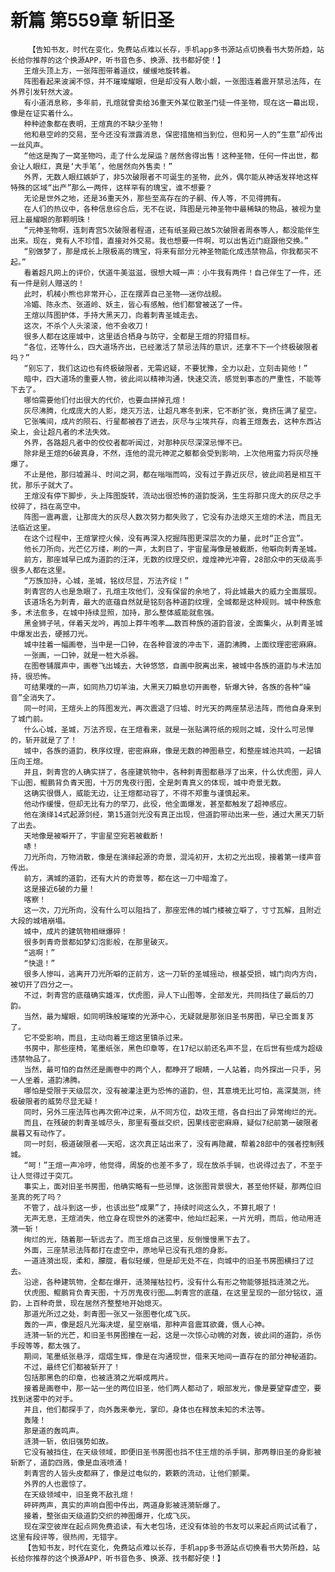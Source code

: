 # 新篇 第559章 斩旧圣
        【告知书友，时代在变化，免费站点难以长存，手机app多书源站点切换看书大势所趋，站长给你推荐的这个换源APP，听书音色多、换源、找书都好使！】
       王煊头顶上方，一张阵图带着道纹，缓缓地旋转着。
       阵图看起来波澜不惊，并不璀璨耀眼，但是却没有人敢小觑，一张图连着震开禁忌法阵，在外界引发轩然大波。
       有小道消息称，多年前，孔煊就曾卖给36重天外某位散圣门徒一件圣物，现在这一幕出现，像是在证实着什么。
       种种迹象都在表明，王煊真的不缺少圣物！
       他和悬空岭的交易，至今还没有泄露消息，保密措施相当到位，但和另一人的“生意”却传出一丝风声。
       “他这是掏了一窝圣物吗，走了什么龙屎运？居然舍得出售！这种圣物，任何一件出世，都会让人眼红，真是‘大手笔’，他居然向外售卖！”
       外界，无数人眼红嫉妒了，非5次破限者不可诞生的圣物，此外，偶尔能从神话发祥地这样特殊的区域“出产”那么一两件，这样罕有的瑰宝，谁不想要？
       无论是世外之地，还是36重天外，那些至高存在的子嗣、传人等，不见得拥有。
       在人们的热议中，各种信息综合后，无不在说，阵图是元神圣物中最稀缺的物品，被视为皇冠上最耀眼的那颗明珠！
       “元神圣物啊，连刺青宫5次破限者程道，还有纸圣殿已故5次破限者周泰等人，都没能伴生出来。现在，竟有人不珍惜，直接对外交易。我也想要一件啊，可以出售近门庭跟他交换。”
       “别做梦了，那是成长上限极高的瑰宝，将来有部分元神圣物能化成违禁物品，你我都买不起。”
       看着超凡网上的评价，伏道牛美滋滋，很想大喊一声：小牛我有两件！自己伴生了一件，还有一件是别人赠送的！
       此时，机械小熊也非常开心，正在摆弄自己圣物——迷你战舰。
       冷媚、陈永杰、张道岭、妖主，皆心有感触，他们都曾被送了一件。
       王煊以阵图护体，手持大黑天刀，向着刺青圣城走去。
       这次，不杀个人头滚滚，他不会收刀！
       很多人都在这座城中，这里适合栖身与防守，全都是王煊的狩猎目标。
       “各位，还等什么，四大道场齐出，已经激活了禁忌法阵的意识，还拿不下一个终极破限者吗？”
       “别忘了，我们这边也有终极破限者，无需迟疑，不要犹豫，全力以赴，立刻击毙他！”
       暗中，四大道场的重要人物，彼此间以精神沟通，快速交流，感觉到事态的严重性，不能等下去了。
       哪怕需要他们付出很大的代价，也要血拼掉孔煊！
       灰尽沸腾，化成庞大的人影，熄灭万法，让超凡寒冬到来，它不断扩张，竟挤压满了星空。
       它张嘴间，成片的陨石、行星都被吞了进去，灰尽与尘埃共存，向着王煊轰去，这种东西沾染上，会让超凡者的术法失效。
       外界，各路超凡者中的佼佼者都听闻过，对那种灰尽深深忌惮不已。
       除非是王煊的6破真身，不然，连他的混元神泥之躯都会受到影响，上次他用蛮力将灰尽捶爆了。
       不止是他，那归墟漏斗、时间之洞，都在嗡嗡而鸣，没有过于靠近灰尽，彼此间若是相互干扰，那乐子就大了。
       王煊没有停下脚步，头上阵图旋转，流动出很恐怖的道韵旋涡，生生将那只庞大的灰尽之手绞碎了，挡在高空中。
       阵图一震再震，让那庞大的灰尽人数次努力都失败了，它没有办法熄灭王煊的术法，而且无法临近这里。
       在这个过程中，王煊掌控火候，没有再深入挖掘阵图更深层次的力量，此时“正合宜”。
       他长刀所向，光芒亿万缕，刷的一声，太刺目了，宇宙星海像是被截断，他噼向刺青圣城。
       前方，那座城早已成为道韵的汪洋，无数的纹理交织，煌煌神光冲霄，28部众中的天级高手很多人都在这里。
       “万族加持，心城，圣城，铭纹尽显，万法齐绽！”
       刺青宫的人也是急眼了，孔煊主攻他们，没有保留的余地了，将此城最大的威力全面展现。
       该道场名为刺青，最大的底蕴自然就是铭刻各种道韵纹理，全城都是这种规则。城中种族愈多，术法愈多，在城中持续显照，加持，那么整体威能就愈强。
       黑金狮子吼，伴着天龙吟，再加上莽牛咆孝……数百种族的道韵音波，全面集火，从刺青圣城中爆发出去，硬撼刀光。
       城中挂着一幅画卷，当中是一口钟，在各种音波的冲击下，道韵沸腾，上面纹理密密麻麻。
       一张画，一口钟，就是一桩大杀器。
       在图卷铺展声中，画卷飞出城去，大钟悠悠，自画中脱离出来，被城中各族的道韵与术法加持，很恐怖。
       可结果噗的一声，如同热刀切羊油，大黑天刀瞬息切开画卷，斩爆大钟，各族的各种“噪音”全消失了。
       同一时间，王煊头上的阵图发光，再次震退了归墟、时光天的两座禁忌法阵，而他自身来到了城门前。
       什么心城，圣城，万法齐现，在王煊看来，就是一张贴满符纸的规则之城，没什么可忌惮的，斩开就是了了！
       城中，各族的道韵，秩序纹理，密密麻麻，像是无数的神图悬空，和整座城池共鸣，一起镇压向王煊。
       并且，刺青宫的人确实拼了，各座建筑物中，各种刺青图都悬浮了出来，什么伏虎图，异人下山图，鲲鹏背负青天图，十万厉鬼夜行图，全是刺青真义的体现，城中奇景无数。
       这确实很慑人，威能无边，让王煊都动容了，不得不郑重与谨慎起来。
       他动作缓慢，但却无比有力的举刀，此役，他全面爆发，甚至都触发了超神感应。
       他在演绎14式起源剑经，第15道剑光没有真正出现，但道韵带动出来一些，通过大黑天刀斩了出去。
       天地像是被噼开了，宇宙星空宛若被截断！
       哧！
       刀光所向，万物消散，像是在演绎起源的奇景，混沌初开，太初之光出现，接着第一缕声音传出。
       前方，满城的道韵，还有大片的奇景等，都在这一刀中暗澹了。
       这是接近6破的力量！
       喀察！
       这一次，刀光所向，没有什么可以阻挡了，那座宏伟的城门楼被立噼了，寸寸瓦解，且附近大段的城墙崩塌。
       城中，成片的建筑物相继爆碎！
       很多刺青奇景都如梦幻泡影般，在那里破灭。
       “逃啊！”
       “快退！”
       很多人惨叫，逃离开刀光所噼的正前方，这一刀斩的圣城摇动，根基受损，城门向内方向，被切开了四分之一。
       不过，刺青宫的底蕴确实雄浑，伏虎图，异人下山图等，全部发光，共同挡住了最后的刀韵。
       当然，最为耀眼，如同明珠般璀璨的光源中心，无疑就是那张旧圣书房图，早已全面复苏了。
       它不受影响，而且，主动向着王煊这里镇杀过来。
       书房中，那些座椅，笔墨纸张，黑色印章等，在17纪以前还名声不显，在后世有些成为超级违禁物品了。
       当然，最可怕的自然还是画卷中的两个人，都睁开了眼睛，一人站着，向外探出一只手，另一人坐着，道韵沸腾。
       哪怕是受限于天级层次，没有被灌注更为恐怖的道韵，但，其意境无比可怕，高深莫测，终极破限者的威势尽显无疑！
       同时，另外三座法阵也再次俯冲过来，从不同方位，勐攻王煊，各自扫出了异常绚烂的光。
       而且，在残破的刺青圣城尽头，那里有蚕丝交织，因果线密密麻麻，疑似7纪前第一破限者晨暮又有动作了。
       同一时刻，极道破限者——天昭，这次真正站出来了，没有再隐藏，帮着28部中的强者控制残城。
       “呵！”王煊一声冷哼，他觉得，周旋的也差不多了，现在放杀手锏，也说得过去了，不至于让人觉得过于突兀。
       事实上，面对旧圣书房图，他确实略有一些忌惮，这张图背景很大，甚至他怀疑，那两位旧圣真的死了吗？
       不管了，战斗到这一步，也该出些“成果”了，持续时间这么久，不算扎眼了！
       无声无息，王煊消失，他立身在现世外的迷雾中，他灿烂起来，一片光明，而后，他动用涟漪一斩！
       绚烂的光，随着那一斩远去了。而王煊自己这里，反倒慢慢黑下去了。
       外面，三座禁忌法阵都打在虚空中，原地早已没有孔煊的身影。
       一道涟漪出现，柔和，朦胧，看似轻缓，但是却无处不在，向城中的旧圣书房图横扫了过去。
       沿途，各种建筑物，全都在爆开，涟漪摧枯拉朽，没有什么有形之物能够抵挡涟漪之光。
       伏虎图、鲲鹏背负青天图，十万厉鬼夜行图……刺青宫的底蕴，在这里呈现的一部分铭纹，道韵，上百种奇景，现在居然齐整整地开始熄灭。
       那道光所过之处，刺青图一张又一张图卷化成飞灰。
       轰的一声，像是超凡光海决堤，星空崩塌，那种声音震耳欲聋，慑人心神。
       涟漪一斩的光芒，和旧圣书房图撞在一起，这是一次惊心动魄的对轰，彼此间的道韵，杀伤手段等等，都太强了。
       期间，笔墨纸张悬浮，熠熠生辉，像是在沟通现世，借来天地间一直存在的部分神秘道韵。
       不过，最终它们都被斩开了！
       包括那黑色的印章，也被涟漪之光噼成两片。
       接着是画卷中，那一站一坐的两位旧圣，他们两人都动了，眼部发光，像是要望穿虚空，要找到迷雾中的对手。
       并且，他们都探手了，向外轰来拳光，掌印，身体也在释放未知的术法等。
       轰隆！
       那是道的轰鸣声。
       涟漪一斩，依旧强势如故。
       它没有被挡住，在天级领域，即便旧圣书房图也挡不住王煊的杀手锏，那两尊旧圣的身影被斩断了，道韵四溅，像是血液喷涌！
       刺青宫的人皆头皮都麻了，像是过电似的，簌簌的流动，让他们颤栗。
       外界的人也震惊了。
       在天级领域中，旧圣竟不敌孔煊！
       砰砰两声，真实的声响自图中传出，两道身影被涟漪斩爆了。
       接着，整张由天级道韵交织的神图爆开，化成飞灰。
       现在深空彼岸在起点网免费追读，有大老包场，还没有体验的书友可以来起点网试试看了，这里有段评等，很热闹，无错字。
       【告知书友，时代在变化，免费站点难以长存，手机app多书源站点切换看书大势所趋，站长给你推荐的这个换源APP，听书音色多、换源、找书都好使！】